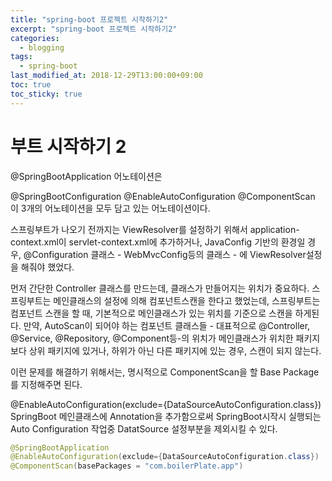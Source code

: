 ```yaml
---
title: "spring-boot 프로젝트 시작하기2"
excerpt: "spring-boot 프로젝트 시작하기2"
categories:
  - blogging
tags:
  - spring-boot
last_modified_at: 2018-12-29T13:00:00+09:00
toc: true
toc_sticky: true
---
```


# 부트 시작하기 2

@SpringBootApplication
어노테이션은

@SpringBootConfiguration
@EnableAutoConfiguration
@ComponentScan
이 3개의 어노테이션을 모두 담고 있는 어노테이션이다.

스프링부트가 나오기 전까지는 ViewResolver를 설정하기 위해서 application-context.xml이  servlet-context.xml에
추가하거나, JavaConfig 기반의 환경일 경우, @Configuration 클래스 - WebMvcConfig등의 클래스 - 에 ViewResolver설정을 해줘야 했었다.

먼저 간단한 Controller 클래스를 만드는데, 클래스가 만들어지는 위치가 중요하다.
스프링부트는 메인클래스의 설정에 의해 컴포넌트스캔을 한다고 했었는데,
스프링부트는 컴포넌트 스캔을 할 때, 기본적으로 메인클래스가 있는 위치를 기준으로 스캔을 하게된다.
만약, AutoScan이 되어야 하는 컴포넌트 클래스들 - 대표적으로 @Controller, @Service, @Repository, @Component등-의 위치가
메인클래스가 위치한 패키지보다  상위 패키지에 있거나, 하위가 아닌 다른 패키지에 있는 경우, 스캔이 되지 않는다.

이런 문제를 해결하기 위해서는,
명시적으로 ComponentScan을 할 Base Package를 지정해주면 된다.

@EnableAutoConfiguration(exclude={DataSourceAutoConfiguration.class})
SpringBoot 메인클래스에 Annotation을 추가함으로써
SpringBoot시작시 실행되는 Auto Configuration 작업중 DatatSource 설정부분을
제외시킬 수 있다.

```java
@SpringBootApplication
@EnableAutoConfiguration(exclude={DataSourceAutoConfiguration.class})  // Datasource설정은 자동설정에서 제외
@ComponentScan(basePackages = "com.boilerPlate.app")
```

